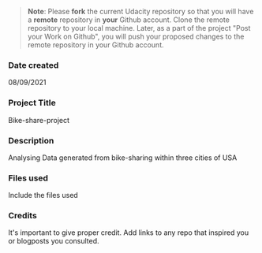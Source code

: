 >**Note**: Please **fork** the current Udacity repository so that you will have a **remote** repository in **your** Github account. Clone the remote repository to your local machine. Later, as a part of the project "Post your Work on Github", you will push your proposed changes to the remote repository in your Github account.

### Date created
08/09/2021

### Project Title
Bike-share-project

### Description
Analysing Data generated from bike-sharing within three cities of USA 

### Files used
Include the files used

### Credits
It's important to give proper credit. Add links to any repo that inspired you or blogposts you consulted.
